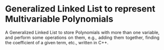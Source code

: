 # Generalized Linked List to represent Multivariable Polynomials
<p align="justify">
    A Generalized Linked List to store Polynomials with more than one variable, and perform some operations on them, e.g., adding them together, finding the coefficient of a given term, etc., written in C++.
</p>